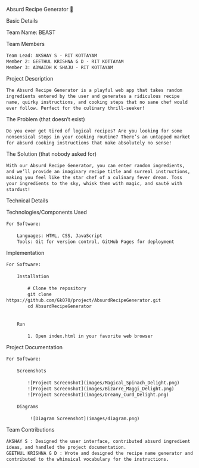 Absurd Recipe Generator 🍲

Basic Details

Team Name: BEAST

Team Members

    Team Lead: AKSHAY S - RIT KOTTAYAM
    Member 2: GEETHUL KRISHNA G D - RIT KOTTAYAM
    Member 3: ADWAIDH K SHAJU - RIT KOTTAYAM

Project Description

    The Absurd Recipe Generator is a playful web app that takes random ingredients entered by the user and generates a ridiculous recipe name, quirky instructions, and cooking steps that no sane chef would ever follow. Perfect for the culinary thrill-seeker!

The Problem (that doesn’t exist)

    Do you ever get tired of logical recipes? Are you looking for some nonsensical steps in your cooking routine? There’s an untapped market for absurd cooking instructions that make absolutely no sense!

The Solution (that nobody asked for)
    
    With our Absurd Recipe Generator, you can enter random ingredients, and we’ll provide an imaginary recipe title and surreal instructions, making you feel like the star chef of a culinary fever dream. Toss your ingredients to the sky, whisk them with magic, and sauté with stardust!

Technical Details

Technologies/Components Used

    For Software:

        Languages: HTML, CSS, JavaScript
        Tools: Git for version control, GitHub Pages for deployment

Implementation

    For Software:

        Installation

            # Clone the repository
            git clone https://github.com/Gk070/project/AbsurdRecipeGenerator.git
            cd AbsurdRecipeGenerator


        Run

            1. Open index.html in your favorite web browser

Project Documentation

    For Software:

        Screenshots

            ![Project Screenshot](images/Magical_Spinach_Delight.png)
            ![Project Screenshot](images/Bizarre_Maggi_Delight.png)
            ![Project Screenshot](images/Dreamy_Curd_Delight.png)

        Diagrams

             ![Diagram Screenshot](images/diagram.png)

Team Contributions

    AKSHAY S : Designed the user interface, contributed absurd ingredient ideas, and handled the project documentation. 
    GEETHUL KRISHNA G D : Wrote and designed the recipe name generator and contributed to the whimsical vocabulary for the instructions. 